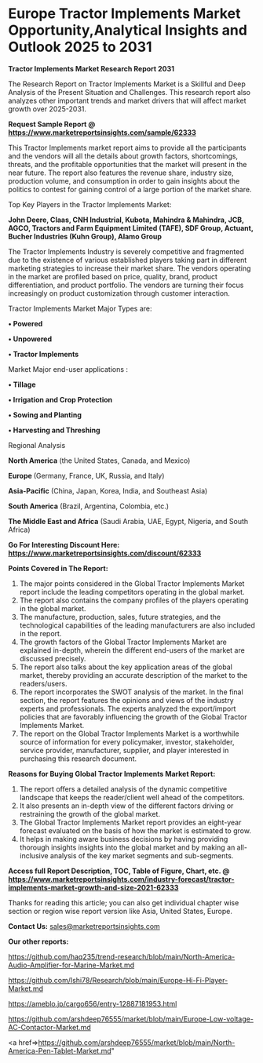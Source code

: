 # Europe Tractor Implements Market Opportunity,Analytical Insights and Outlook 2025 to 2031

<strong>Tractor Implements Market Research Report 2031</strong>

The Research Report on Tractor Implements Market is a Skillful and Deep Analysis of the Present Situation and Challenges. This research report also analyzes other important trends and market drivers that will affect market growth over 2025-2031.

<strong>Request Sample Report @ <a href=https://www.marketreportsinsights.com/sample/62333>https://www.marketreportsinsights.com/sample/62333</a></strong>

This Tractor Implements market report aims to provide all the participants and the vendors will all the details about growth factors, shortcomings, threats, and the profitable opportunities that the market will present in the near future. The report also features the revenue share, industry size, production volume, and consumption in order to gain insights about the politics to contest for gaining control of a large portion of the market share.

Top Key Players in the Tractor Implements Market:

<strong>John Deere, Claas, CNH Industrial, Kubota, Mahindra & Mahindra, JCB, AGCO, Tractors and Farm Equipment Limited (TAFE), SDF Group, Actuant, Bucher Industries (Kuhn Group), Alamo Group</strong>

The Tractor Implements Industry is severely competitive and fragmented due to the existence of various established players taking part in different marketing strategies to increase their market share. The vendors operating in the market are profiled based on price, quality, brand, product differentiation, and product portfolio. The vendors are turning their focus increasingly on product customization through customer interaction.

Tractor Implements Market Major Types are:

<strong>• Powered

• Unpowered

• Tractor Implements</strong>

Market Major end-user applications :

<strong>• Tillage

• Irrigation and Crop Protection

• Sowing and Planting

• Harvesting and Threshing</strong>

Regional Analysis

</u><strong><b>North America</b></strong> (the United States, Canada, and Mexico)

<strong><b>Europe </b></strong>(Germany, France, UK, Russia, and Italy)

<strong><b>Asia-Pacific</b></strong> (China, Japan, Korea, India, and Southeast Asia)

<strong><b>South America</b></strong> (Brazil, Argentina, Colombia, etc.)

<strong><b>The Middle East and Africa</b></strong> (Saudi Arabia, UAE, Egypt, Nigeria, and South Africa)

<strong>Go For Interesting Discount Here: <a href=https://www.marketreportsinsights.com/discount/62333>https://www.marketreportsinsights.com/discount/62333</a></strong>

<strong>Points Covered in The Report:</strong>
<ol>
  <li>The major points considered in the Global Tractor Implements Market report include the leading competitors operating in the global market.</li>
  <li>The report also contains the company profiles of the players operating in the global market.</li>
  <li>The manufacture, production, sales, future strategies, and the technological capabilities of the leading manufacturers are also included in the report.</li>
  <li>The growth factors of the Global Tractor Implements Market are explained in-depth, wherein the different end-users of the market are discussed precisely.</li>
  <li>The report also talks about the key application areas of the global market, thereby providing an accurate description of the market to the readers/users.</li>
  <li>The report incorporates the SWOT analysis of the market. In the final section, the report features the opinions and views of the industry experts and professionals. The experts analyzed the export/import policies that are favorably influencing the growth of the Global Tractor Implements Market.</li>
  <li>The report on the Global Tractor Implements Market is a worthwhile source of information for every policymaker, investor, stakeholder, service provider, manufacturer, supplier, and player interested in purchasing this research document.</li>
</ol>
<strong>Reasons for Buying Global Tractor Implements Market Report:</strong>

<ol>
  <li>The report offers a detailed analysis of the dynamic competitive landscape that keeps the reader/client well ahead of the competitors.</li>
  <li>It also presents an in-depth view of the different factors driving or restraining the growth of the global market.</li>
  <li>The Global Tractor Implements Market report provides an eight-year forecast evaluated on the basis of how the market is estimated to grow.</li>
  <li>It helps in making aware business decisions by having providing thorough insights insights into the global market and by making an all-inclusive analysis of the key market segments and sub-segments.</li>
</ol>
<strong>Access full Report Description, TOC, Table of Figure, Chart, etc. @ <a href=https://www.marketreportsinsights.com/industry-forecast/tractor-implements-market-growth-and-size-2021-62333>https://www.marketreportsinsights.com/industry-forecast/tractor-implements-market-growth-and-size-2021-62333</a></strong>


Thanks for reading this article; you can also get individual chapter wise section or region wise report version like Asia, United States, Europe.

<strong>Contact Us:</strong>
sales@marketreportsinsights.com

<strong>Our other reports:</strong>

<a href=https://github.com/haq235/trend-research/blob/main/North-America-Audio-Amplifier-for-Marine-Market.md>https://github.com/haq235/trend-research/blob/main/North-America-Audio-Amplifier-for-Marine-Market.md</a>

<a href=https://github.com/Ishi78/Research/blob/main/Europe-Hi-Fi-Player-Market.md>https://github.com/Ishi78/Research/blob/main/Europe-Hi-Fi-Player-Market.md</a>

<a href=https://ameblo.jp/cargo656/entry-12887181953.html>https://ameblo.jp/cargo656/entry-12887181953.html</a>

<a href=https://github.com/arshdeep76555/market/blob/main/Europe-Low-voltage-AC-Contactor-Market.md>https://github.com/arshdeep76555/market/blob/main/Europe-Low-voltage-AC-Contactor-Market.md</a>

<a href=>https://github.com/arshdeep76555/market/blob/main/North-America-Pen-Tablet-Market.md</a>"

